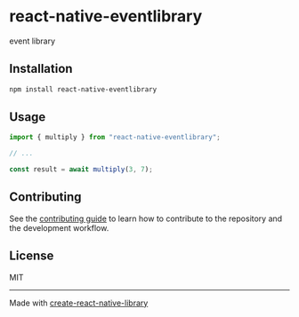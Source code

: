 # react-native-eventlibrary

event library

## Installation

```sh
npm install react-native-eventlibrary
```

## Usage

```js
import { multiply } from "react-native-eventlibrary";

// ...

const result = await multiply(3, 7);
```

## Contributing

See the [contributing guide](CONTRIBUTING.md) to learn how to contribute to the repository and the development workflow.

## License

MIT

---

Made with [create-react-native-library](https://github.com/callstack/react-native-builder-bob)

